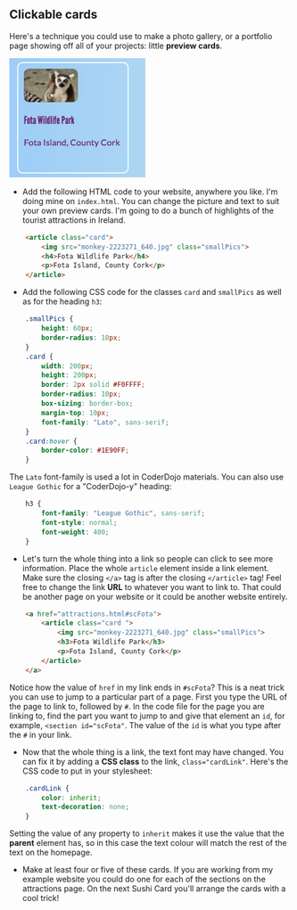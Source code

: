 ## Clickable cards

Here's a technique you could use to make a photo gallery, or a portfolio page showing off all of your projects: little **preview cards**. 

![](images/previewCard.png)

+ Add the following HTML code to your website, anywhere you like. I'm doing mine on `index.html`. You can change the picture and text to suit your own preview cards. I'm going to do a bunch of highlights of the tourist attractions in Ireland.

```html
    <article class="card">
        <img src="monkey-2223271_640.jpg" class="smallPics">
        <h4>Fota Wildlife Park</h4>
        <p>Fota Island, County Cork</p>
    </article>
```
    
+ Add the following CSS code for the classes `card` and `smallPics` as well as for the heading `h3`:

```css
    .smallPics {
        height: 60px;
        border-radius: 10px;
    }
    .card {
        width: 200px;
        height: 200px;
        border: 2px solid #F0FFFF;
        border-radius: 10px;
        box-sizing: border-box;
        margin-top: 10px;
        font-family: "Lato", sans-serif;
    }
    .card:hover {
        border-color: #1E90FF;
    }
```

The `Lato` font-family is used a lot in CoderDojo materials. You can also use `League Gothic` for a "CoderDojo-y" heading:

```css
    h3 {
        font-family: "League Gothic", sans-serif;
        font-style: normal;
        font-weight: 400;
    }
```

+ Let's turn the whole thing into a link so people can click to see more information. Place the whole `article` element inside a link element. Make sure the closing `</a>` tag is after the closing `</article>` tag! Feel free to change the link **URL** to whatever you want to link to. That could be another page on your website or it could be another website entirely.

```html
    <a href="attractions.html#scFota">  
        <article class="card ">
            <img src="monkey-2223271_640.jpg" class="smallPics">
            <h3>Fota Wildlife Park</h3>
            <p>Fota Island, County Cork</p>
        </article>
    </a>
```

Notice how the value of `href` in my link ends in `#scFota`? This is a neat trick you can use to jump to a particular part of a page. First you type the URL of the page to link to, followed by `#`. In the code file for the page you are linking to, find the part you want to jump to and give that element an `id`, for example, `<section id="scFota"`. The value of the `id` is what you type after the `#` in your link.

+ Now that the whole thing is a link, the text font may have changed. You can fix it by adding a **CSS class** to the link, `class="cardLink"`. Here's the CSS code to put in your stylesheet:

```css
    .cardLink {
        color: inherit;
        text-decoration: none;
    }
```
   
Setting the value of any property to `inherit` makes it use the value that the **parent** element has, so in this case the text colour will match the rest of the text on the homepage.

+ Make at least four or five of these cards. If you are working from my example website you could do one for each of the sections on the attractions page. On the next Sushi Card you'll arrange the cards with a cool trick!